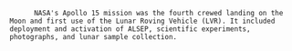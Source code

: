 
          NASA's Apollo 15 mission was the fourth crewed landing on the Moon and first use of the Lunar Roving Vehicle (LVR). It included deployment and activation of ALSEP, scientific experiments, photographs, and lunar sample collection.
        